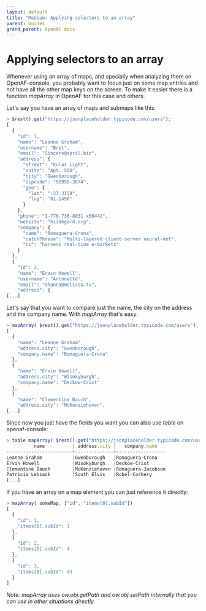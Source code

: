 ```yaml
---
layout: default
title: "Medium: Applying selectors to an array"
parent: Guides
grand_parent: OpenAF docs
---
```


# Applying selectors to an array

Whenever using an array of maps, and specially when analyzing them on OpenAF-console, you probably want to focus just on some map entries and not have all the other map keys on the screen. To make it easier there is a function _mapArray_ in OpenAF for this case and others.

Let's say you have an array of maps and submaps like this:

````javascript
> $rest().get("https://jsonplaceholder.typicode.com/users");
[
  {
    "id": 1,
    "name": "Leanne Graham",
    "username": "Bret",
    "email": "Sincere@april.biz",
    "address": {
      "street": "Kulas Light",
      "suite": "Apt. 556",
      "city": "Gwenborough",
      "zipcode": "92998-3874",
      "geo": {
        "lat": "-37.3159",
        "lng": "81.1496"
      }
    },
    "phone": "1-770-736-8031 x56442",
    "website": "hildegard.org",
    "company": {
      "name": "Romaguera-Crona",
      "catchPhrase": "Multi-layered client-server neural-net",
      "bs": "harness real-time e-markets"
    }
  },
  {
    "id": 2,
    "name": "Ervin Howell",
    "username": "Antonette",
    "email": "Shanna@melissa.tv",
    "address": {
[...]
````

Let's say that you want to compare just the name, the city on the address and the company name. With _mapArray_ that's easy:

````javascript
> mapArray( $rest().get("https://jsonplaceholder.typicode.com/users"), [ "name", "address.city", "company.name" ] )
[
  {
    "name": "Leanne Graham",
    "address.city": "Gwenborough",
    "company.name": "Romaguera-Crona"
  },
  {
    "name": "Ervin Howell",
    "address.city": "Wisokyburgh",
    "company.name": "Deckow-Crist"
  },
  {
    "name": "Clementine Bauch",
    "address.city": "McKenziehaven",
[...]
````

Since now you just have the fields you want you can also use _table_ on openaf-console:

````javascript
> table mapArray( $rest().get("https://jsonplaceholder.typicode.com/users"), [ "name", "address.city", "company.name" ] )
          name          | address.city |   company.name
------------------------+--------------+------------------
Leanne Graham           |Gwenborough   |Romaguera-Crona
Ervin Howell            |Wisokyburgh   |Deckow-Crist
Clementine Bauch        |McKenziehaven |Romaguera-Jacobson
Patricia Lebsack        |South Elvis   |Robel-Corkery
[...]
````

If you have an array on a map element you can just reference it directly:

````javascript
> mapArray( someMap, ["id", "items[0].subId"])
[
  {
    "id": 1,
    "items[0].subId": 1
  },
  {
    "id": 2,
    "items[0].subId": 4
  },
  {
    "id": 3,
    "items[0].subId": 43
  }
]
````

_Note: mapArray uses ow.obj.getPath and ow.obj.setPath internally that you can use in other situations directly._